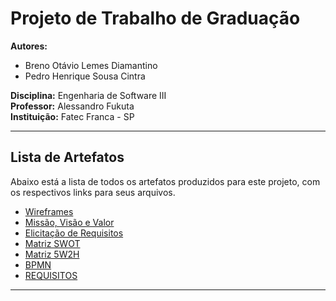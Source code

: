 # Projeto de Trabalho de Graduação

**Autores:**

- Breno Otávio Lemes Diamantino
- Pedro Henrique Sousa Cintra

**Disciplina:** Engenharia de Software III  
**Professor:** Alessandro Fukuta  
**Instituição:** Fatec Franca - SP

---

## Lista de Artefatos

Abaixo está a lista de todos os artefatos produzidos para este projeto, com os respectivos links para seus arquivos.

- [Wireframes](./Artefatos/wireframes/)
- [Missão, Visão e Valor](./Artefatos/MVV/)
- [Elicitação de Requisitos](./Artefatos/PR_RQ/)
- [Matriz SWOT](./Artefatos/Matriz_SWOT/)
- [Matriz 5W2H](./Artefatos/5W2H/)
- [BPMN](./Artefatos//BPMN/)
- [REQUISITOS](./Artefatos/REQUISITOS/)

---
